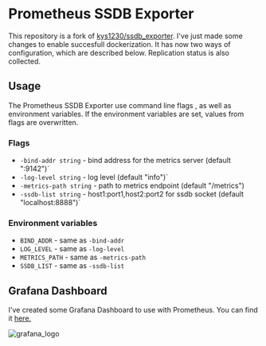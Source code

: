 # Prometheus SSDB Exporter

This repository is a fork of [kys1230/ssdb_exporter](https://github.com/kys1230/ssdb_exporter). I've just made some changes to enable succesfull dockerization. It has now two ways of configuration, which are described below. Replication status is also collected.

## Usage

The Prometheus SSDB Exporter use command line flags , as well as environment variables. If the environment variables are set, values from flags are overwritten.

### Flags
- `-bind-addr string` - bind address for the metrics server (default ":9142")`
- `-log-level string` - log level (default "info")`
- `-metrics-path string` - path to metrics endpoint (default "/metrics")
- `-ssdb-list string` - host1:port1,host2:port2 for ssdb socket (default "localhost:8888")`
### Environment variables
- `BIND_ADDR` - same as `-bind-addr`
- `LOG_LEVEL` - same as `-log-level`
- `METRICS_PATH` - same as `-metrics-path`
- `SSDB_LIST`  - same as `-ssdb-list`

## Grafana Dashboard

I've created some Grafana Dashboard to use with Prometheus. You can find it [here.](https://grafana.com/grafana/dashboards/11332)

![grafana_logo](https://img.crx4chrome.com/0a/04/5a/iheohkdfhbbmdiaofgmjomdpjhidakjf-logo.png "Grafana Logo")
